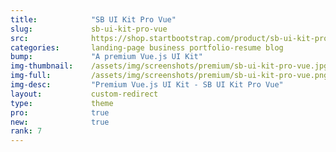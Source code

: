 ```yaml
---
title:            "SB UI Kit Pro Vue"
slug:             sb-ui-kit-pro-vue
src:              https://shop.startbootstrap.com/product/sb-ui-kit-pro-vue/
categories:       landing-page business portfolio-resume blog
bump:             "A premium Vue.js UI Kit"
img-thumbnail:    /assets/img/screenshots/premium/sb-ui-kit-pro-vue.jpg
img-full:         /assets/img/screenshots/premium/sb-ui-kit-pro-vue.png
img-desc:         "Premium Vue.js UI Kit - SB UI Kit Pro Vue"
layout:           custom-redirect
type:             theme
pro:              true
new:              true
rank: 7
---
```

